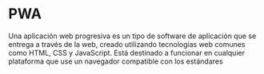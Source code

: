 # PWA
Una aplicación web progresiva es un tipo de software de aplicación que se entrega a través de la web, creado utilizando tecnologías web comunes como HTML, CSS y JavaScript. Está destinado a funcionar en cualquier plataforma que use un navegador compatible con los estándares 
